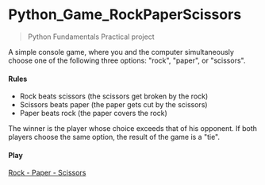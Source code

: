 # Python_Game_RockPaperScissors
> Python Fundamentals Practical project

A simple console game, where you and the computer simultaneously
choose one of the following three options: "rock", "paper", or "scissors".

#### Rules
- Rock beats scissors (the scissors get broken by the rock)
- Scissors beats paper (the paper gets cut by the scissors)
- Paper beats rock (the paper covers the rock)

The winner is the player whose choice exceeds that of his opponent.
If both players choose the same option, the result of the game is a "tie".

#### Play

<a href="https://replit.com/@TeodoraVacheva/RockPaperScissors" target="_blank">Rock - Paper - Scissors</a>
